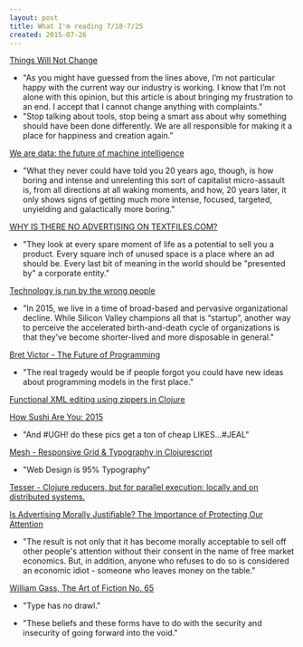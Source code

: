 ```yaml
---
layout: post
title: What I'm reading 7/18-7/25
created: 2015-07-26
---
```


[Things Will Not Change](https://tobiastom.name/articles/things-will-not-change)

- "As you might have guessed from the lines above, I’m not particular happy with the current way our industry is working. I know that I’m not alone with this opinion, but this article is about bringing my frustration to an end. I accept that I cannot change anything with complaints."
- "Stop talking about tools, stop being a smart ass about why something should have been done differently. We are all responsible for making it a place for happiness and creation again."

[We are data: the future of machine intelligence](http://www.ft.com/cms/s/2/475789b8-2b2b-11e5-acfb-cbd2e1c81cca.html)

- "What they never could have told you 20 years ago, though, is how boring and intense and unrelenting this sort of capitalist micro-assault is, from all directions at all waking moments, and how, 20 years later, it only shows signs of getting much more intense, focused, targeted, unyielding and galactically more boring."

[WHY IS THERE NO ADVERTISING ON TEXTFILES.COM?](http://www.textfiles.com/thoughts/advertising.html)

- "They look at every spare moment of life as a potential to sell you a product. Every square inch of unused space is a place where an ad should be. Every last bit of meaning in the world should be "presented by" a corporate entity."

[Technology is run by the wrong people](https://michaelochurch.wordpress.com/2015/07/18/technology-is-run-by-the-wrong-people/)

- "In 2015, we live in a time of broad-based and pervasive organizational decline. While Silicon Valley champions all that is “startup”, another way to perceive the accelerated birth-and-death cycle of organizations is that they’ve become shorter-lived and more disposable in general."

[Bret Victor - The Future of Programming](https://vimeo.com/71278954)

- "The real tragedy would be if people forgot you could have new ideas about programming models in the first place."

[Functional XML editing using zippers in Clojure](http://ravi.pckl.me/short/functional-xml-editing-using-zippers-in-clojure/)

[How Sushi Are You: 2015](http://www.sushiwithmygirls.com/uncategorized/how-sushi-are-you-2015/)

- "And #UGH! do these pics get a ton of cheap LIKES…#JEAL"

[Mesh - Responsive Grid & Typography in Clojurescript](https://github.com/facjure/mesh)

- "Web Design is 95% Typography"

[Tesser - Clojure reducers, but for parallel execution: locally and on distributed systems.](https://github.com/aphyr/tesser)

[Is Advertising Morally Justifiable? The Importance of Protecting Our Attention](http://www.abc.net.au/religion/articles/2015/07/14/4273200.htm)

- "The result is not only that it has become morally acceptable to sell off other people's attention without their consent in the name of free market economics. But, in addition, anyone who refuses to do so is considered an economic idiot - someone who leaves money on the table."

[William Gass, The Art of Fiction No. 65](http://www.theparisreview.org/interviews/3576/the-art-of-fiction-no-65-william-gass)

- "Type has no drawl."

- "These beliefs and these forms have to do with the security and insecurity of going forward into the void."
